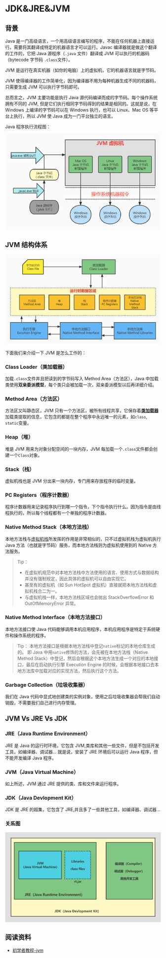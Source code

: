 # JDK&JRE&JVM

## 背景

Java 是一门高级语言，一个用高级语言编写的程序，不能在任何机器上直接运行。需要将其翻译成特定的机器语言才可以运行。Javac 编译器就是做这个翻译的工作的，它把 Java 源程序（`.java` 文件）翻译成 JVM 可以执行的机器码（bytecode 字节码 `.class`文件）。
​

JVM 是运行在真实机器（如你的电脑）上的虚拟机，它的机器语言就是字节码。
​

JVM 使得编译器的工作简单化，因为编译器不用为每种机器生成不同的机器码，只需要生成 JVM 可以执行字节码即可。
​

总而言之，JVM 主要功能是执行 Java 源代码编译而成的字节码。每个操作系统拥有不同的 JVM, 但是它们执行相同字节码得到的结果是相同的。这就是说，在 Windows 上编译的字节码可以在 Windows 执行，也可以 Linux、Mac OS 等平台上执行，所以 JVM 使 Java 成为一门平台独立的语言。
​

Java 程序执行流程图：

![Java 程序执行过程](../imgs/Java程序执行过程.jpg)

## JVM 结构体系

![JVM体系结构](../imgs/JVM体系结构.jpg)

下面我们来介绍一下 JVM 是怎么工作的：

### Class Loader（类加载器）

加载`.class`文件并且把读到的字节码写入 Method Area（方法区），Java 中加载类使用**双亲委派模型**，每个类只会被加载一次，双亲委派模型以后再详细介绍。

### Method Area（方法区）

方法区又叫静态区，JVM 只有一个方法区，被所有线程共享，它保存着[**类加载器**](#dH5t1)加载类提取的信息，它包含的都是在整个程序中永远唯一的元素，如`class`, `static`变量。

### Heap（堆）

堆是 JVM 用来为对象分配空间的一块内存，JVM 每加载一个`.class`文件都会创建一个`Class`对象。

### Stack（栈）

虚拟机栈也是 JVM 分出来一块内存，专门用来存放程序的临时变量。

### PC Registers（程序计数器）

程序计数器用来记录程序执行到哪一个指令，下个指令执行什么。因为指令是由线程执行的，所以每个线程都有一个单独的程序计数器。

### Native Method Stack（本地方法栈）

本地方法栈与[虚拟机栈](#cSOs5)所发挥的作用是非常相似的，只不过虚拟机栈为虚拟机执行 Java 方法（也就是字节码）服务，而本地方法栈则为虚拟机使用到的 Native 方法服务。

> Tip：
>
> - 在虚拟机规范中对本地方法栈中方法使用的语言、使用方式与数据结构并没有强制规定，因此具体的虚拟机可以自由实现它。
> - 甚至有的虚拟机（如 Sun HotSpot 虚拟机）直接就把本地方法栈和虚拟机栈合二为一。
> - 与虚拟机栈一样，本地方法栈区域也会抛出 StackOverflowError 和 OutOfMemoryError 异常。

### Native Method Interface（本地方法接口）

本地方法接口使 Java 代码能够调用本机应用程序，本机应用程序是特定于系统硬件和操作系统的程序。

> Tip：
> 本地方法接口是根据本地方法栈中登记`native`标记的本地仓库生成的。
> 即 Java 中用`native`修饰的方法，会先被在本地方法栈（Native Method Stack）中登记，然后会根据这个本地方法生成一个对应的本地接口，最后在启动执行引擎 Execution Engine 的时候，会根据本地接口去本地方法库中加载对应的实现方法，然后执行这个方法。

### Garbage Collection（垃圾收集器）

我们在 Java 代码中显式地创建类的实例对象，使用之后垃圾收集器会帮我们自动销毁，不需要我们自己进行内存管理。

## JVM Vs JRE Vs JDK

### JRE（Java Runtime Environment）

JRE 是 Java 的运行时环境，它包含 JVM,类库和其他一些文件，但是不包括开发工具，如编译器、调试器...
就是说，安装了 JRE 环境后可以运行 Java 程序，但不能开发编译 Java 程序。

### JVM（Java Virtual Machine）

如上所述，JVM 通过 JRE 提供的类、库和文件来运行程序。

### JDK（Java Devlopment Kit）

JDK 是 JRE 的超集，它包含了 JRE,并且多了一些其他工具，如编译器、调试器...

### 关系图

![JDK&JRE&JVM关系图](../imgs/JDK&JRE&JVM.jpg)

## 阅读资料

- [初学者教程-jvm](https://beginnersbook.com/2013/05/jvm/)
